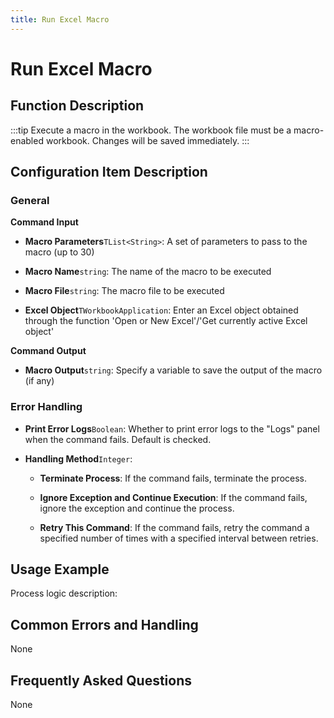 ```yaml
---
title: Run Excel Macro
---
```


# Run Excel Macro

## Function Description

:::tip 
Execute a macro in the workbook. The workbook file must be a macro-enabled workbook. Changes will be saved immediately.
:::

## Configuration Item Description

### General

**Command Input**

- **Macro Parameters**`TList<String>`: A set of parameters to pass to the macro (up to 30)

- **Macro Name**`string`: The name of the macro to be executed

- **Macro File**`string`: The macro file to be executed

- **Excel Object**`TWorkbookApplication`: Enter an Excel object obtained through the function 'Open or New Excel'/'Get currently active Excel object'


**Command Output**

- **Macro Output**`string`: Specify a variable to save the output of the macro (if any)


### Error Handling

- **Print Error Logs**`Boolean`: Whether to print error logs to the "Logs" panel when the command fails. Default is checked. 

- **Handling Method**`Integer`:

    - **Terminate Process**: If the command fails, terminate the process.

    - **Ignore Exception and Continue Execution**: If the command fails, ignore the exception and continue the process.

    - **Retry This Command**: If the command fails, retry the command a specified number of times with a specified interval between retries.

## Usage Example

Process logic description:

## Common Errors and Handling

None

## Frequently Asked Questions

None

